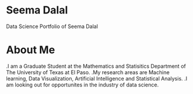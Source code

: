 # Seema Dalal
Data Science Portfolio of Seema Dalal

# About Me
.I am a Graduate Student at the Mathematics and Statisitics Department of The University of Texas at El Paso.
.My research areas are Machine learning, Data Visualization, Artificial Intelligence and Statistical Analysis. 
.I am looking out for opportunites in the industry of data science. 

